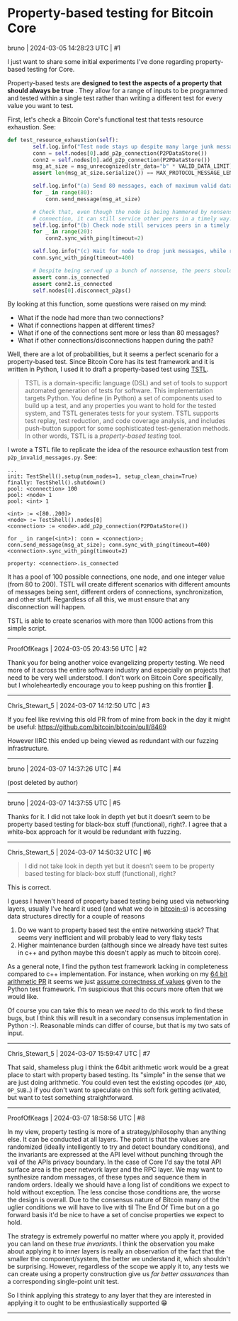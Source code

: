 # Property-based testing for Bitcoin Core

bruno | 2024-03-05 14:28:23 UTC | #1

I just want to share some initial experiments I've done regarding property-based testing for Core.

Property-based tests are **designed to test the aspects of a property that should always be true** . They allow for a range of inputs to be programmed and tested within a single test rather than writing a different test for every value you want to test. 

First, let's check a Bitcoin Core's functional test that tests resource exhaustion. See:

```py
def test_resource_exhaustion(self):
        self.log.info("Test node stays up despite many large junk messages")
        conn = self.nodes[0].add_p2p_connection(P2PDataStore())
        conn2 = self.nodes[0].add_p2p_connection(P2PDataStore())
        msg_at_size = msg_unrecognized(str_data="b" * VALID_DATA_LIMIT)
        assert len(msg_at_size.serialize()) == MAX_PROTOCOL_MESSAGE_LENGTH

        self.log.info("(a) Send 80 messages, each of maximum valid data size (4MB)")
        for _ in range(80):
            conn.send_message(msg_at_size)

        # Check that, even though the node is being hammered by nonsense from one
        # connection, it can still service other peers in a timely way.
        self.log.info("(b) Check node still services peers in a timely way")
        for _ in range(20):
            conn2.sync_with_ping(timeout=2)

        self.log.info("(c) Wait for node to drop junk messages, while remaining connected")
        conn.sync_with_ping(timeout=400)

        # Despite being served up a bunch of nonsense, the peers should still be connected.
        assert conn.is_connected
        assert conn2.is_connected
        self.nodes[0].disconnect_p2ps()
```

By looking at this function, some questions were raised on my mind:

* What if the node had more than two connections? 
* What if connections happen at different times?
* What if one of the connections sent more or less than 80 messages?
* What if other connections/disconnections happen during the path?

Well, there are a lot of probabilities, but it seems a perfect scenario for a property-based test. Since Bitcoin Core has its test framework and it is written in Python, I used it to draft a property-based test using [TSTL](https://github.com/agroce/tstl).

> TSTL is a domain-specific language (DSL) and set of tools to support automated generation of tests for software. This implementation targets Python. You define (in Python) a set of components used to build up a test, and any properties you want to hold for the tested system, and TSTL generates tests for your system. TSTL supports test replay, test reduction, and code coverage analysis, and includes push-button support for some sophisticated test-generation methods. In other words, TSTL is a *property-based testing* tool.

I wrote a TSTL file to replicate the idea of the resource exhaustion test from `p2p_invalid_messages.py`. See:
```
...
init: TestShell().setup(num_nodes=1, setup_clean_chain=True)
finally: TestShell().shutdown()
pool: <connection> 100
pool: <node> 1
pool: <int> 1

<int> := <[80..200]>
<node> := TestShell().nodes[0]
<connection> := <node>.add_p2p_connection(P2PDataStore())

for _ in range(<int>): conn = <connection>; conn.send_message(msg_at_size); conn.sync_with_ping(timeout=400)
<connection>.sync_with_ping(timeout=2)

property: <connection>.is_connected
```

It has a pool of 100 possible connections, one node, and one integer value (from 80 to 200). TSTL will create different scenarios with different amounts of messages being sent, different orders of connections, synchronization, and other stuff. Regardless of all this, we must ensure that any disconnection will happen.

TSTL is able to create scenarios with more than 1000 actions from this simple script.

-------------------------

ProofOfKeags | 2024-03-05 20:43:56 UTC | #2

Thank you for being another voice evangelizing property testing. We need more of it across the entire software industry and especially on projects that need to be very well understood. I don't work on Bitcoin Core specifically, but I wholeheartedly encourage you to keep pushing on this frontier 🫡.

-------------------------

Chris_Stewart_5 | 2024-03-07 14:12:50 UTC | #3

If you feel like reviving this old PR from of mine from back in the day it might be useful: https://github.com/bitcoin/bitcoin/pull/8469

However IIRC this ended up being viewed as redundant with our fuzzing infrastructure.

-------------------------

bruno | 2024-03-07 14:37:26 UTC | #4

(post deleted by author)

-------------------------

bruno | 2024-03-07 14:37:55 UTC | #5

Thanks for it. I did not take look in depth yet but it doesn’t seem to be property based testing for black-box stuff (functional), right?. I agree that a white-box approach for it would be redundant with fuzzing.

-------------------------

Chris_Stewart_5 | 2024-03-07 14:50:32 UTC | #6

>I did not take look in depth yet but it doesn’t seem to be property based testing for black-box stuff (functional), right?

This is correct.

I guess I haven't heard of property based testing being used via networking layers, usually I've heard it used (and what we do in [bitcoin-s](https://github.com/bitcoin-s/bitcoin-s)) is accessing data structures directly for a couple of reasons

1. Do we want to property based test the entire networking stack? That seems very inefficient and will probably lead to very flaky tests
2. Higher maintenance burden (although since we already have test suites in c++ and python maybe this doesn't apply as much to bitcoin core).

As a general note, I find the python test framework lacking in completeness compared to c++ implementation. For instance, when working on my [64 bit arithmetic PR](https://delvingbitcoin.org/t/64-bit-arithmetic-soft-fork/397) it seems we just [assume correctness of values](https://github.com/bitcoin/bitcoin/blob/c2c6a7d1dc162945fa56deb6eaf2bdd7f84999e8/test/functional/test_framework/script.py#L410) given to the Python test framework. I'm suspicious that this occurs more often that we would like. 

Of course you can take this to mean we _need_ to do this work to find these bugs, but I think this will result in a secondary consensus implementation in Python :-). Reasonable minds can differ of course, but that is my two sats of input.

-------------------------

Chris_Stewart_5 | 2024-03-07 15:59:47 UTC | #7

That said, shameless plug i think the 64bit arithmetic work would be a great place to start with property based testing. Its "simple" in the sense that we are just doing arithmetic. You could even test the existing opcodes (`OP_ADD`, `OP_SUB`..) if you don't want to speculate on this soft fork getting activated, but want to test something straightforward.

-------------------------

ProofOfKeags | 2024-03-07 18:58:56 UTC | #8

In my view, property testing is more of a strategy/philosophy than anything else. It can be conducted at all layers. The point is that the values are randomized (ideally intelligently to try and detect boundary conditions), and the invariants are expressed at the API level without punching through the vail of the APIs privacy boundary. In the case of Core I'd say the total API surface area is the peer network layer and the RPC layer. We may want to synthesize random messages, of these types and sequence them in random orders. Ideally we should have a long list of conditions we expect to hold without exception. The less concise those conditions are, the worse the design is overall. Due to the consensus nature of Bitcoin many of the uglier conditions we will have to live with til The End Of Time but on a go forward basis it'd be nice to have a set of concise properties we expect to hold.

The strategy is extremely powerful no matter where you apply it, provided you can land on these *true invariants*. I think the observation you make about applying it to inner layers is really an observation of the fact that the smaller the component/system, the better we understand it, which shouldn't be surprising. However, regardless of the scope we apply it to, any tests we can create using a property construction give us *far better assurances* than a corresponding single-point unit test.

So I think applying this strategy to any layer that they are interested in applying it to ought to be enthusiastically supported 😁

-------------------------


